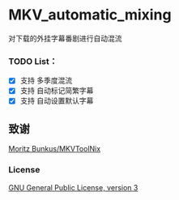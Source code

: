 # MKV_automatic_mixing
对下载的外挂字幕番剧进行自动混流

### **TODO List**：  
- [x] 支持 多季度混流
- [x] 支持 自动标记简繁字幕
- [x] 支持 自动设置默认字幕

## 致谢

[Moritz Bunkus/MKVToolNix](https://gitlab.com/mbunkus/mkvtoolnix)

### License

[GNU General Public License, version 3](LICENSE)
